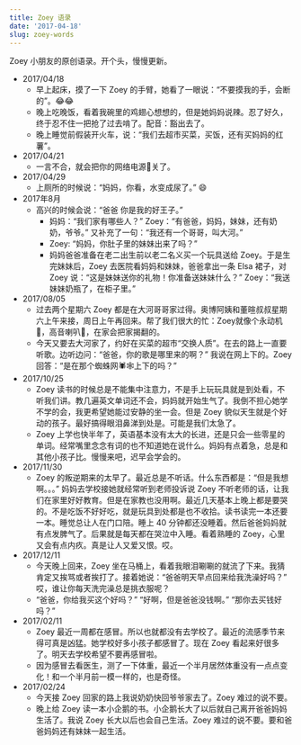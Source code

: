 ```yaml
---
title: Zoey 语录
date: '2017-04-18'
slug: zoey-words
---
```


Zoey 小朋友的原创语录。开个头，慢慢更新。

- 2017/04/18
  + 早上起床，摸了一下 Zoey 的手臂，她看了一眼说：“不要摸我的手，会断的”。😂😂
  + 晚上吃晚饭，看着我碗里的鸡翅心想想的，但是她妈妈说辣。忍了好久，终于忍不住一把抢了过去啃了。配音：豁出去了。
  + 晚上睡觉前假装开火车，说：“我们去超市买菜，买饭，还有买妈妈的红薯”。
- 2017/04/21
  + 一言不合，就会把你的网络电源:electric_plug:关了。
- 2017/04/29
  + 上厕所的时候说：“妈妈，你看，水变成尿了。” 😄
- 2017年8月
  + 高兴的时候会说：“爸爸 你是我的好王子。”
	+ 妈妈：“我们家有哪些人？” Zoey：“有爸爸，妈妈，妹妹，还有奶奶，爷爷。” 又补充了一句：“我还有一个哥哥，叫大河。”
	+ Zoey: “妈妈，你肚子里的妹妹出来了吗？”
	+ 妈妈爸爸准备在老二出生前以老二名义买一个玩具送给 Zoey。于是生完妹妹后，Zoey 去医院看妈妈和妹妹，爸爸拿出一条 Elsa 裙子，对 Zoey 说：“这是妹妹送你的礼物！你准备送妹妹什么？” Zoey：“我送妹妹奶瓶了，在柜子里。”
- 2017/08/05
  + 过去两个星期六 Zoey 都是在大河哥哥家过得。奥博阿姨和董暄叔叔星期六上午来接，周日上午再回来。帮了我们很大的忙：Zoey就像个永动机:dancer:，高音喇叭:loudspeaker:，在家会把家揭翻的。
  + 今天又要去大河家了，约好在买菜的超市“交换人质”。在去的路上一直要听歌。边听边问：“爸爸，你的歌是哪里来的啊？” 我说在网上下的。Zoey 回答：“是在那个蜘蛛网🕷🕸上下的吗？”
- 2017/10/25
  + Zoey 读书的时候总是不能集中注意力，不是手上玩玩具就是到处看，不听我们讲。教几遍英文单词还不会，妈妈就开始生气了。我倒不担心她学不学的会，我更希望她能过安静的坐一会。但是 Zoey 貌似天生就是个好动的孩子。最好搞得眼泪鼻涕到处是。可能是我们太急了。
  + Zoey 上学也快半年了，英语基本没有太大的长进，还是只会一些零星的单词。经常嘴里念念有词的也不知道她在说什么。妈妈有点着急，总是和其他小孩子比。慢慢来吧，迟早会学会的。
- 2017/11/30
  + Zoey 的叛逆期来的太早了。最近总是不听话。什么东西都是：“但是我想啊。。。” 妈妈去学校接她就经常听到老师投诉说 Zoey 不听老师的话，让我们在家里好好教育。但是在家教也没用啊。最近几天基本上晚上都是要哭的。不是吃饭不好好吃，就是玩具到处都是也不收拾。读书读完一本还要一本。睡觉总让人在门口陪。睡上 40 分钟都还没睡着。然后爸爸妈妈就有点发脾气了。后果就是每天都在哭泣中入睡。看着熟睡的 Zoey，心里又会有点内疚。真是让人又爱又恨。哎。
- 2017/12/11
  + 今天晚上回来，Zoey 坐在马桶上，看着我眼泪唰唰的就流了下来。我猜肯定又挨骂或者挨打了。接着她说：“爸爸明天早点回来给我洗澡好吗？” 哎，谁让你每天洗完澡总是挑衣服呢？
  + “爸爸，你给我买这个好吗？” “好啊，但是爸爸没钱啊。” “那你去买钱好吗？”
- 2017/02/11
  + Zoey 最近一周都在感冒。所以也就都没有去学校了。最近的流感季节来得可真是凶猛。她学校好多小孩子都感冒了。现在 Zoey 看起来好很多了。明天去学校希望不要再感冒啦。
  + 因为感冒去看医生，测了一下体重，最近一个半月居然体重没有一点点变化！和一个半月前一模一样的，也是奇怪。
- 2017/02/24
  + 今天接 Zoey 回家的路上我说奶奶快回爷爷家去了。Zoey 难过的说不要。
  + 晚上给 Zoey 读一本小企鹅的书。小企鹅长大了以后就自己离开爸爸妈妈生活了。我说 Zoey 长大以后也会自己生活。Zoey 难过的说不要。要和爸爸妈妈还有妹妹一起生活。
